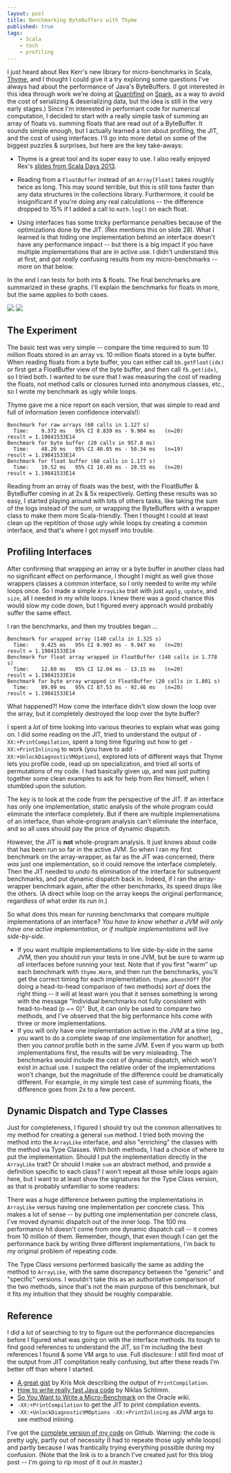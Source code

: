 ```yaml
---
layout: post
title: Benchmarking ByteBuffers with Thyme
published: true
tags:
    - Scala
    - tech
    - profiling
---
```


I just heard about Rex Kerr's new library for micro-benchmarks in Scala, [Thyme](https://github.com/Ichoran/thyme), and I
 thought I could give it a try
exploring some questions I've always had about the performance of Java's ByteBuffers.  (I got interested in this idea
through work we're doing at [Quantifind](http://quantifind.com) on [Spark](http://sparkproject.org), as a way to avoid 
the cost of serializing & deserializing data, but
the idea is still in the very early stages.)  Since I'm interested in performant code for numerical computation, I decided
to start with a really simple task of summing an array of floats vs. summing floats that are read out of a ByteBuffer.  It
sounds simple enough, but I actually learned a ton about profiling, the JIT, and the cost of using interfaces.  I'll go into
more detail on some of the biggest puzzles & surprises, but here are the key take-aways:

* Thyme is a great tool and its super easy to use.  I also really enjoyed Rex's [slides from Scala Days 2013](https://speakerdeck.com/ichoran/designing-for-performance-scala-days-2013).
  
* Reading from a `FloatBuffer` instead of an `Array[Float]` takes roughly twice as long.  This may sound terrible, but this
is still tons faster than any data structures in the collections library.  Furthermore, it could be insignificant if you're doing any
real calculations -- the difference dropped to 15% if I added a call to `math.log()` on each float.
* Using interfaces has some tricky performance penalties because of the optimizations done by the JIT.  (Rex mentions
this on slide 28).  What I learned is that hiding one implementation behind an interface doesn't have any performance impact -- but
there is a big impact if you have multiple implementations that are in active use.  I didn't understand this at first, and got 
*really* confusing results from my micro-benchmarks -- more
on that below. 

In the end I ran tests for both ints & floats.  The final benchmarks are summarized in these graphs.  I'll explain the benchmarks
for floats in more, but the same applies to both cases.

<img src="../../images/int_sum_profile.jpg"/>

<img src="../../images/float_sum_profile.jpg"/>

## The Experiment

The basic test was very simple -- compare the time required to sum 10 million floats stored in an array vs. 10 million floats
stored in a byte buffer.  When reading floats from a byte buffer, you can either call `bb.getFloat(idx)` or first get a FloatBuffer
view of the byte buffer, and then call `fb.get(idx)`, so I tried both.  I wanted to be sure that I was measuring the cost of 
reading the floats, not method calls or closures
turned into anonymous classes, etc., so I wrote my benchmark as ugly while loops.  


<script src="https://gist.github.com/squito/5820049.js"></script>

Thyme gave me a nice report on each version, that was simple to read and full of information (even confidence intervals!):

	Benchmark for raw arrays (60 calls in 1.127 s)
	  Time:    9.372 ms   95% CI 8.839 ms - 9.904 ms   (n=20)
	result = 1.19841533E14
	Benchmark for byte buffer (20 calls in 957.8 ms)
	  Time:    48.20 ms   95% CI 46.05 ms - 50.34 ms   (n=19)
	result = 1.19841533E14
	Benchmark for float buffer (60 calls in 1.177 s)
	  Time:    19.52 ms   95% CI 18.49 ms - 20.55 ms   (n=20)
	result = 1.19841533E14

Reading from an array of floats was the best, with the FloatBuffer & ByteBuffer coming in at 2x & 5x respectively.  Getting these
results was so easy, I started playing around with lots of others tasks, like taking the sum of the logs instead of the sum, or wrapping
the ByteBuffers with a wrapper class to make them more Scala-friendly.  Then I thought I could at least
clean up the repitition of those ugly while loops by creating a common interface, and that's where I got myself into trouble.

## Profiling Interfaces

After confirming that wrapping an array or a byte buffer in another class had no significant effect on performance, I thought I might as
well give those wrappers classes a common interface, so I only needed to write my while loops once.  So I made a simple `ArrayLike` trait
with just `apply`, `update`, and `size`, all I needed in my while loops.  I knew there was a good chance this would slow my code down, but
I figured every approach would probably suffer the same effect.

<script src="https://gist.github.com/squito/5820134.js"></script>

I ran the benchmarks, and then my troubles began ...

	Benchmark for wrapped array (140 calls in 1.325 s)
	  Time:    9.425 ms   95% CI 8.903 ms - 9.947 ms   (n=20)
	result = 1.19841533E14
	Benchmark for float array wrapped in FloatBuffer (140 calls in 1.778 s)
	  Time:    12.60 ms   95% CI 12.04 ms - 13.15 ms   (n=20)
	result = 1.19841533E14
	Benchmark for byte array wrapped in FloatBuffer (20 calls in 1.801 s)
	  Time:    89.99 ms   95% CI 87.53 ms - 92.46 ms   (n=20)
	result = 1.19841533E14


What happened?! How come the interface didn't slow down the loop over the array, but it completely destroyed the loop over the byte buffer?

I spent a *lot* of time looking into various theories to explain what was going on.  I did some reading on the JIT, tried to understand the output of 
`-XX:+PrintCompilation`, spent a long time figuring out how to get `-XX:+PrintInlining` to work (you have to add `-XX:+UnlockDiagnosticVMOptions`),
explored lots of different ways that Thyme lets you profile code, read up on specialization, and tried all sorts of permutations of my code.  I had basically given up,
and was just putting together some clean examples to ask for help from Rex himself, when I stumbled upon the solution.

The key is to look at the code from the perspective of the JIT.  If an interface has
only one implementation, static analysis of the whole program could eliminate the interface completely.  But if there are multiple
implemenations of an interface, than whole-program analysis can't eliminate the interface, and so all uses should pay the price of
dynamic dispatch.

However, the JIT is **not** whole-program analysis.  It just knows about code that has been run so far in the active JVM. So
when I ran my first benchmark on the array-wrapper, as far as the JIT was concerned, there *was* just one implementation, so it could remove
the interface completely.  Then the JIT needed to *undo* its elimination of the interface for subsequent benchmarks, and put dynamic dispatch
back in.  Indeed, if I ran the array-wrapper benchmark again, after the other benchmarks, its speed drops like the others.  (A direct
while loop on the array keeps the original performance, regardless of what order its run in.)

So what does this mean for running benchmarks that compare multiple implementations of an interface?  _You have to know whether a JVM will
only have one active implementation, or if multiple implementations will live side-by-side_.

* If you want multiple implementations to live side-by-side in the same JVM, then you should run your tests in one JVM, but be sure to warm
up *all* interfaces before running your test.  Note that if you first "warm" up each benchmark with `thyme.Warm`, and then run the benchmarks, you'll
get the correct timing for each implementation.  `thyme.pbenchOff` (for doing a head-to-head comparison of two methods) _sort of_ does the right thing --
it will at least warn you that it senses something is wrong with the message "Individual benchmarks not fully consistent with head-to-head (p ~= 0)".  But, it can only
 be used to compare two methods, and I've observed that the big performance
hits come with three or more implementations.
* If you will only have one implementation active in the JVM at a time (eg., you want to do a complete swap of one implementation for another),
then you *cannot* profile both in the same JVM.  Even if you warm up both implementations first, the results will be very misleading. The benchmarks would 
include the cost of dynamic dispatch, which won't exist in actual use.  I suspect the relative order of the implementations won't change,
but the magnitude of the difference could be dramatically different.  For example,
in my simple test case of summing floats, the difference goes from 2x to a few percent.

## Dynamic Dispatch and Type Classes

Just for completeness, I figured I should try out the common alternatives to my method for creating a general `sum` method.  I tried both moving
the method into the `ArrayLike` interface, and also "enriching" the classes with the method via Type Classes.  With both methods, I had a choice
of where to put the implementation.  Should I put the implementation directly in the `ArrayLike` trait? Or should I make `sum` an abstract method,
and provide a definition specific to each class?  I won't repeat all those while loops again here, but I want to at least show the signatures for
the Type Class version, as that is probably unfamiliar to some readers:

<script src="https://gist.github.com/squito/5820138.js"></script>

There was a huge difference between putting the implementations in `ArrayLike` versus having one implementation per concrete class.  This makes
a lot of sense -- by putting one implementation per concrete class, I've moved dynamic dispatch out of the inner loop.  The 100 ms performance
hit doesn't come from one dynamic dispatch call -- it comes from 10 million of them.  Remember, though, that even though I can get the performance back
by writing three different implementations, I'm back to my original problem of repeating code.

The Type Class versions performed basically the same as adding the method to `ArrayLike`, with the same discrepancy between the "generic" and
"specific" versions.  I wouldn't take this as an authoritative comparison of the two methods, since that's not the main purpose of this benchmark,
but it fits my intuition that they should be roughly comparable.

## Reference

I did a lot of searching to try to figure out the performance discrepancies before I figured what was going on with the interface
methods.  Its tough to find good references to understand the JIT, so I'm including the best references I found & some VM args to
use.  Full disclosure: I still find most of the output from JIT complitation really confusing, but after these reads I'm better off
than where I started.

* [A great gist](https://gist.github.com/rednaxelafx/1165804#file_notes.md) by Kris Mok describing the output of `PrintCompilation`.
* [How to write really fast Java code](http://java.dzone.com/articles/java-7-how-write-really-fast) by Niklas Schlimm.
* [So You Want to Write a Micro-Benchmark](https://wikis.oracle.com/display/HotSpotInternals/MicroBenchmarks) on the Oracle wiki.
* `-XX:+PrintCompilation` to get the JIT to print compilation events.
* `-XX:+UnlockDiagnosticVMOptions -XX:+PrintInlining` as JVM args to see method inlining.

I've got the [complete version of my code](https://github.com/squito/oleander/blob/blog_post_profiling_interfaces/src/test/scala/com/imranrashid/oleander/ByteBufferBackedTest.scala)
on Github.  Warning: the code is pretty ugly, partly out of necessity (I had to repeate those ugly while loops) and partly because I was frantically
trying everything possible during my confusion.  (Note that the link is to a branch I've created just for this blog post -- I'm going to rip most of it out in master.)

